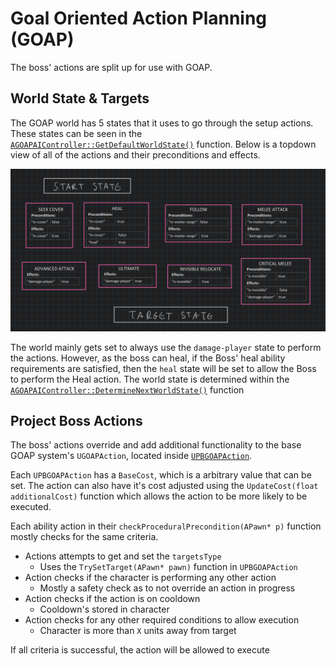 # Goal Oriented Action Planning (GOAP)

The boss' actions are split up for use with GOAP.

## World State & Targets

The GOAP world has 5 states that it uses to go through the setup actions. These states can be seen in the [```AGOAPAIController::GetDefaultWorldState()```](./GOAPAIController.cpp#L317) function. Below is a topdown view of all of the actions and their preconditions and effects.

![GOAP actions precondition and effects](./goap-diagram.png) 

The world mainly gets set to always use the ```damage-player``` state to perform the actions. However, as the boss can heal, if the Boss' heal ability requirements are satisfied, then the ```heal``` state will be set to allow the Boss to perform the Heal action. The world state is determined within the [```AGOAPAIController::DetermineNextWorldState()```](./GOAPAIController.cpp#L276) function

## Project Boss Actions

The boss' actions override and add additional functionality to the base GOAP system's ```UGOAPAction```, located inside [```UPBGOAPAction```](./PBGOAPAction.h). 

Each ```UPBGOAPAction``` has a ```BaseCost```, which is a arbitrary value that can be set. The action can also have it's cost adjusted using the ```UpdateCost(float additionalCost)``` function which allows the action to be more likely to be executed.

Each ability action in their ```checkProceduralPrecondition(APawn* p)``` function mostly checks for the same criteria. 

* Actions attempts to get and set the ```targetsType```
    * Uses the ```TrySetTarget(APawn* pawn)``` function in ```UPBGOAPAction```
* Action checks if the character is performing any other action
    * Mostly a safety check as to not override an action in progress
* Action checks if the action is on cooldown 
    * Cooldown's stored in character
* Action checks for any other required conditions to allow execution
    * Character is more than ```X``` units away from target

If all criteria is successful, the action will be allowed to execute